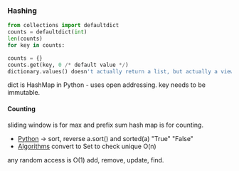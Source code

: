 ### Hashing
```python
from collections import defaultdict
counts = defaultdict(int)
len(counts)
for key in counts:
```
```python
counts = {}
counts.get(key, 0 /* default value */)
dictionary.values() doesn't actually return a list, but actually a view object. We need to convert it to a list first.
```


dict is HashMap in Python - uses open addressing.
key needs to be immutable.

#### Counting
sliding window is for max and prefix sum hash map is for counting.

* [Python]() -> sort, reverse
a.sort()
and sorted(a)
"True" "False"
* [Algorithms]()
convert to Set to check unique O(n)

any random access is O(1)
add, remove, update, find.
